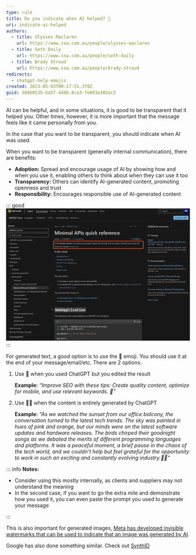 ```yaml
---
type: rule
title: Do you indicate when AI helped? 🤖
uri: indicate-ai-helped
authors:
  - title: Ulysses Maclaren
    url: https://www.ssw.com.au/people/ulysses-maclaren
  - title: Seth Daily
    url: https://www.ssw.com.au/people/seth-daily
  - title: Brady Stroud
    url: https://www.ssw.com.au/people/brady-stroud
redirects:
  - chatgpt-help-emojis
created: 2023-05-03T00:17:51.370Z
guid: 50d60535-ba5f-448b-8ca3-fe881e302ec3
---
```


AI can be helpful, and in some situations, it is good to be transparent that it helped you. Other times, however, it is more important that the message feels like it came personally from you.

In the case that you want to be transparent, you should indicate when AI was used.

<!--endintro-->

When you want to be transparent (generally internal communication), there are benefits:

* **Adoption:** Spread and encourage usage of AI by showing how and when you use it, enabling others to think about when they can use it too
* **Transparency:** Others can identify AI-generated content, promoting openness and trust
* **Responsibility:** Encourages responsible use of AI-generated content

::: good
![Figure: Good example - Microsoft flags docs as "AI-assisted content"](microsoft-ai-help.png)
:::

For generated text, a good option is to use the 🤖 emoji.
You should use it at the end of your message/email/etc. There are 2 options:

1. Use 🤖 when you used ChatGPT but you edited the result  

   **Example:** *“Improve SEO with these tips: Create quality content, optimize for mobile, and use relevant keywords. 🤖”*

2. Use 🤖🤖 when the content is entirely generated by ChatGPT

   **Example:** *"As we watched the sunset from our office balcony, the conversation turned to the latest tech trends. The sky was painted in hues of pink and orange, but our minds were on the latest software updates and hardware releases. The birds chirped their goodnight songs as we debated the merits of different programming languages and platforms. It was a peaceful moment, a brief pause in the chaos of the tech world, and we couldn't help but feel grateful for the opportunity to work in such an exciting and constantly evolving industry.🤖🤖”*

::: info
**Notes:**

* Consider using this mostly internally, as clients and suppliers may not understand the meaning
* In the second case, if you want to go the extra mile and demonstrate how you used it, you can even paste the prompt you used to generate your message

:::

This is also important for generated images, [Meta has developed invisible watermarks that can be used to indicate that an image was generated by AI](https://aibusiness.com/responsible-ai/meta-develops-invisible-watermarks-to-track-ai-image-origins).

Google has also done something similar. Check out [SynthID](https://deepmind.google/discover/blog/identifying-ai-generated-images-with-synthid/)
